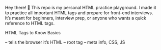 Hey there! 👋
This repo is my personal HTML practice playground. I made it to practice all important HTML tags and prepare for front-end interviews. It’s meant for beginners, interview prep, or anyone who wants a quick reference to HTML tags.

HTML Tags to Know
Basics

<!DOCTYPE html> – tells the browser it’s HTML

<html> – root tag

<head> – meta info, CSS, JS

<title> – page title

<body> – visible content

Text

Headings: <h1> to <h6>

Paragraph: <p>

Bold/Strong: <b>, <strong>

Italic/Emphasis: <i>, <em>

Line break: <br>

Horizontal line: <hr>

Subscript/Superscript: <sub>, <sup>

Highlight: <mark>

Links & Media

Links: <a href="...">

Images: <img src="..." alt="...">

Video/Audio: <video>, <audio>

Embed other pages: <iframe>

Lists

Ordered: <ol>

Unordered: <ul>

List item: <li>

Description list: <dl>, <dt>, <dd>

Tables

<table> – table

<tr> – row

<td> – cell

<th> – header

<thead>, <tbody>, <tfoot> – sections

Forms

<form> – form wrapper

<input> – input field

<textarea> – multi-line text

<button> – submit button

<select> / <option> – dropdown

<label> – input label

Semantic / Structural

<header>, <footer>, <main>

<section>, <article>, <aside>

<nav> – navigation

<div> – container

<span> – inline container

Top 40 HTML Interview Questions
Basics

What is HTML?

What are the advantages of HTML?

Difference between HTML and HTML5?

What are the different versions of HTML?

Difference between HTML and XHTML?

HTML Structure

Difference between <div> and <span>?

Difference between <head> and <body>?

What is the purpose of <!DOCTYPE html>?

What are meta tags and why are they used?

Difference between <section> and <article>?

Text & Formatting

Difference between <b> and <strong>?

Difference between <i> and <em>?

Difference between <mark> and <highlight>?

Difference between <sub> and <sup>?

Difference between <p> and <br>?

Links & Media

How to create a hyperlink in HTML?

Difference between relative and absolute URLs?

How to embed an image using <img>?

Difference between <audio> and <video> tags?

Difference between <iframe> and <embed>?

Lists

Difference between <ul> and <ol>?

Difference between <li> and <dt>/<dd>?

How to nest lists in HTML?

How to customize list bullets or numbers?

Tables

How to create a table in HTML?

Difference between <thead>, <tbody>, <tfoot>?

Difference between <th> and <td>?

How to merge cells in a table?

How to add captions to tables?

Forms & Inputs

How to create a form in HTML?

Difference between <input type="text"> and <textarea>?

Difference between <button> and <input type="submit">?

Difference between <label> and placeholder attribute?

How to create a dropdown menu in HTML?

Semantic / Advanced

What are semantic tags? Examples?

Difference between <main>, <section>, and <article>?

Difference between block, inline, and inline-block elements?

Difference between <div> and semantic tags like <header>?

How does HTML5 handle multimedia differently than HTML4?

Difference between <canvas> and <svg>?
